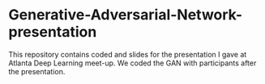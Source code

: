 # Generative-Adversarial-Network-presentation
This repository contains coded and slides for the presentation I gave at Atlanta Deep Learning meet-up. We coded the GAN with participants after the presentation.
